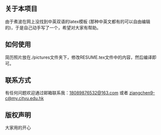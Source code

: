 ## 关于本项目
由于煮波在网上没找到中英双语的latex模板 (那种中英文都有的可以自由编辑的)，于是自己动手写了一个，希望对大家有帮助。
## 如何使用
简历照片放在./pictures文件夹下，修改RESUME.tex文件中的内容，然后编译即可。
## 联系方式
有任何问题欢迎通过邮箱联系我：18089876532@163.com 或者 ziangchen9-c@my.cityu.edu.hk 
## 版权声明
大家用的开心
